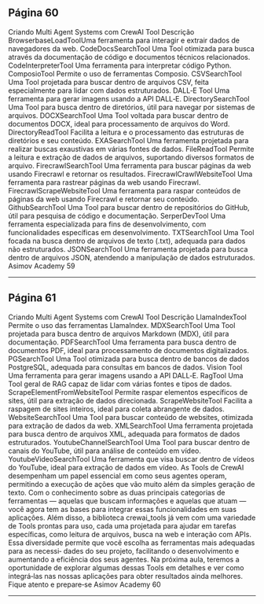 ## Página 60

Criando Multi Agent Systems com CrewAI
Tool
Descrição
BrowserbaseLoadToolUma ferramenta para interagir e extrair dados de navegadores da web.
CodeDocsSearchTool Uma Tool otimizada para busca através da documentação de código e
documentos técnicos relacionados.
CodeInterpreterTool Uma ferramenta para interpretar código Python.
ComposioTool
Permite o uso de ferramentas Composio.
CSVSearchTool
Uma Tool projetada para buscar dentro de arquivos CSV, feita
especialmente para lidar com dados estruturados.
DALL‑E Tool
Uma ferramenta para gerar imagens usando a API DALL‑E.
DirectorySearchTool Uma Tool para busca dentro de diretórios, útil para navegar por sistemas
de arquivos.
DOCXSearchTool
Uma Tool voltada para buscar dentro de documentos DOCX, ideal para
processamento de arquivos do Word.
DirectoryReadTool
Facilita a leitura e o processamento das estruturas de diretórios e seu
conteúdo.
EXASearchTool
Uma ferramenta projetada para realizar buscas exaustivas em várias
fontes de dados.
FileReadTool
Permite a leitura e extração de dados de arquivos, suportando diversos
formatos de arquivo.
FirecrawlSearchTool Uma ferramenta para buscar páginas da web usando Firecrawl e retornar
os resultados.
FirecrawlCrawlWebsiteTool
Uma ferramenta para rastrear páginas da web usando Firecrawl.
FirecrawlScrapeWebsiteTool
Uma ferramenta para raspar conteúdos de páginas da web usando
Firecrawl e retornar seu conteúdo.
GithubSearchTool
Uma Tool para buscar dentro de repositórios do GitHub, útil para
pesquisa de código e documentação.
SerperDevTool
Uma ferramenta especializada para fins de desenvolvimento, com
funcionalidades específicas em desenvolvimento.
TXTSearchTool
Uma Tool focada na busca dentro de arquivos de texto (.txt), adequada
para dados não estruturados.
JSONSearchTool
Uma ferramenta projetada para busca dentro de arquivos JSON,
atendendo a manipulação de dados estruturados.
Asimov Academy
59


---
## Página 61

Criando Multi Agent Systems com CrewAI
Tool
Descrição
LlamaIndexTool
Permite o uso das ferramentas LlamaIndex.
MDXSearchTool
Uma Tool projetada para busca dentro de arquivos Markdown (MDX), útil
para documentação.
PDFSearchTool
Uma ferramenta para busca dentro de documentos PDF, ideal para
processamento de documentos digitalizados.
PGSearchTool
Uma Tool otimizada para busca dentro de bancos de dados PostgreSQL,
adequada para consultas em bancos de dados.
Vision Tool
Uma ferramenta para gerar imagens usando a API DALL‑E.
RagTool
Uma Tool geral de RAG capaz de lidar com várias fontes e tipos de dados.
ScrapeElementFromWebsiteTool
Permite raspar elementos específicos de sites, útil para extração de
dados direcionada.
ScrapeWebsiteTool
Facilita a raspagem de sites inteiros, ideal para coleta abrangente de
dados.
WebsiteSearchTool
Uma Tool para buscar conteúdo de websites, otimizada para extração de
dados da web.
XMLSearchTool
Uma ferramenta projetada para busca dentro de arquivos XML,
adequada para formatos de dados estruturados.
YoutubeChannelSearchTool
Uma Tool para buscar dentro de canais do YouTube, útil para análise de
conteúdo em vídeo.
YoutubeVideoSearchTool
Uma ferramenta que visa buscar dentro de vídeos do YouTube, ideal para
extração de dados em vídeo.
As Tools de CrewAI desempenham um papel essencial em como seus agentes operam, permitindo a
execução de ações que vão muito além da simples geração de texto. Com o conhecimento sobre as
duas principais categorias de ferramentas — aquelas que buscam informações e aquelas que atuam
— você agora tem as bases para integrar essas funcionalidades em suas aplicações.
Além disso, a biblioteca crewai_tools já vem com uma variedade de Tools prontas para uso, cada
uma projetada para ajudar em tarefas específicas, como leitura de arquivos, busca na web e interação
com APIs. Essa diversidade permite que você escolha as ferramentas mais adequadas para as necessi‑
dades do seu projeto, facilitando o desenvolvimento e aumentando a eficiência dos seus agentes.
Na próxima aula, teremos a oportunidade de explorar algumas dessas Tools em detalhes e ver como
integrá‑las nas nossas aplicações para obter resultados ainda melhores. Fique atento e prepare‑se
Asimov Academy
60


---
